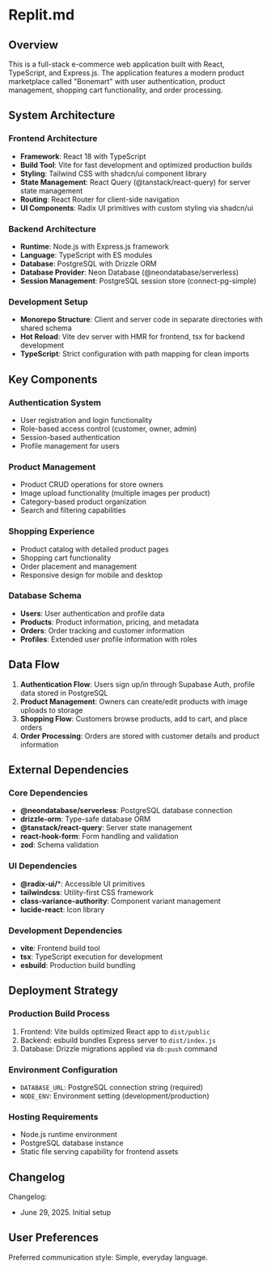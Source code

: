 # Replit.md

## Overview

This is a full-stack e-commerce web application built with React, TypeScript, and Express.js. The application features a modern product marketplace called "Bonemart" with user authentication, product management, shopping cart functionality, and order processing.

## System Architecture

### Frontend Architecture
- **Framework**: React 18 with TypeScript
- **Build Tool**: Vite for fast development and optimized production builds
- **Styling**: Tailwind CSS with shadcn/ui component library
- **State Management**: React Query (@tanstack/react-query) for server state management
- **Routing**: React Router for client-side navigation
- **UI Components**: Radix UI primitives with custom styling via shadcn/ui

### Backend Architecture
- **Runtime**: Node.js with Express.js framework
- **Language**: TypeScript with ES modules
- **Database**: PostgreSQL with Drizzle ORM
- **Database Provider**: Neon Database (@neondatabase/serverless)
- **Session Management**: PostgreSQL session store (connect-pg-simple)

### Development Setup
- **Monorepo Structure**: Client and server code in separate directories with shared schema
- **Hot Reload**: Vite dev server with HMR for frontend, tsx for backend development
- **TypeScript**: Strict configuration with path mapping for clean imports

## Key Components

### Authentication System
- User registration and login functionality
- Role-based access control (customer, owner, admin)
- Session-based authentication
- Profile management for users

### Product Management
- Product CRUD operations for store owners
- Image upload functionality (multiple images per product)
- Category-based product organization
- Search and filtering capabilities

### Shopping Experience
- Product catalog with detailed product pages
- Shopping cart functionality
- Order placement and management
- Responsive design for mobile and desktop

### Database Schema
- **Users**: User authentication and profile data
- **Products**: Product information, pricing, and metadata
- **Orders**: Order tracking and customer information
- **Profiles**: Extended user profile information with roles

## Data Flow

1. **Authentication Flow**: Users sign up/in through Supabase Auth, profile data stored in PostgreSQL
2. **Product Management**: Owners can create/edit products with image uploads to storage
3. **Shopping Flow**: Customers browse products, add to cart, and place orders
4. **Order Processing**: Orders are stored with customer details and product information

## External Dependencies

### Core Dependencies
- **@neondatabase/serverless**: PostgreSQL database connection
- **drizzle-orm**: Type-safe database ORM
- **@tanstack/react-query**: Server state management
- **react-hook-form**: Form handling and validation
- **zod**: Schema validation

### UI Dependencies
- **@radix-ui/***: Accessible UI primitives
- **tailwindcss**: Utility-first CSS framework
- **class-variance-authority**: Component variant management
- **lucide-react**: Icon library

### Development Dependencies
- **vite**: Frontend build tool
- **tsx**: TypeScript execution for development
- **esbuild**: Production build bundling

## Deployment Strategy

### Production Build Process
1. Frontend: Vite builds optimized React app to `dist/public`
2. Backend: esbuild bundles Express server to `dist/index.js`
3. Database: Drizzle migrations applied via `db:push` command

### Environment Configuration
- `DATABASE_URL`: PostgreSQL connection string (required)
- `NODE_ENV`: Environment setting (development/production)

### Hosting Requirements
- Node.js runtime environment
- PostgreSQL database instance
- Static file serving capability for frontend assets

## Changelog

Changelog:
- June 29, 2025. Initial setup

## User Preferences

Preferred communication style: Simple, everyday language.